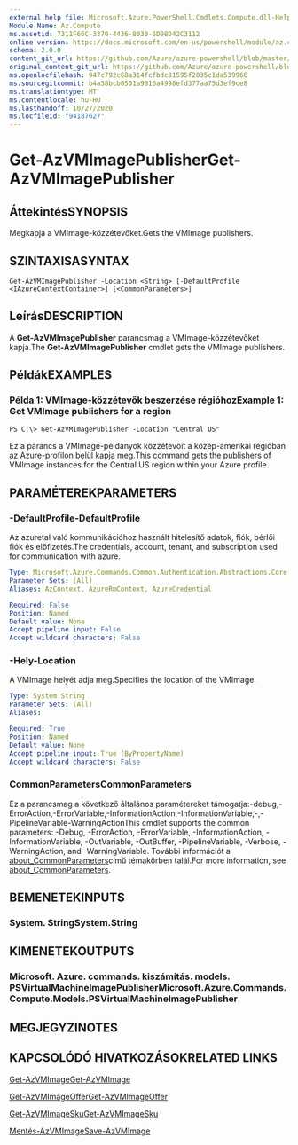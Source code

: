 ```yaml
---
external help file: Microsoft.Azure.PowerShell.Cmdlets.Compute.dll-Help.xml
Module Name: Az.Compute
ms.assetid: 7311F66C-3370-4436-8030-6D98D42C3112
online version: https://docs.microsoft.com/en-us/powershell/module/az.compute/get-azvmimagepublisher
schema: 2.0.0
content_git_url: https://github.com/Azure/azure-powershell/blob/master/src/Compute/Compute/help/Get-AzVMImagePublisher.md
original_content_git_url: https://github.com/Azure/azure-powershell/blob/master/src/Compute/Compute/help/Get-AzVMImagePublisher.md
ms.openlocfilehash: 947c792c68a314fcfbdc81595f2035c1da539966
ms.sourcegitcommit: b4a38bcb0501a9016a4998efd377aa75d3ef9ce8
ms.translationtype: MT
ms.contentlocale: hu-HU
ms.lasthandoff: 10/27/2020
ms.locfileid: "94187627"
---
```

# <span data-ttu-id="b6346-101">Get-AzVMImagePublisher</span><span class="sxs-lookup"><span data-stu-id="b6346-101">Get-AzVMImagePublisher</span></span>

## <span data-ttu-id="b6346-102">Áttekintés</span><span class="sxs-lookup"><span data-stu-id="b6346-102">SYNOPSIS</span></span>
<span data-ttu-id="b6346-103">Megkapja a VMImage-közzétevőket.</span><span class="sxs-lookup"><span data-stu-id="b6346-103">Gets the VMImage publishers.</span></span>

## <span data-ttu-id="b6346-104">SZINTAXISA</span><span class="sxs-lookup"><span data-stu-id="b6346-104">SYNTAX</span></span>

```
Get-AzVMImagePublisher -Location <String> [-DefaultProfile <IAzureContextContainer>] [<CommonParameters>]
```

## <span data-ttu-id="b6346-105">Leírás</span><span class="sxs-lookup"><span data-stu-id="b6346-105">DESCRIPTION</span></span>
<span data-ttu-id="b6346-106">A **Get-AzVMImagePublisher** parancsmag a VMImage-közzétevőket kapja.</span><span class="sxs-lookup"><span data-stu-id="b6346-106">The **Get-AzVMImagePublisher** cmdlet gets the VMImage publishers.</span></span>

## <span data-ttu-id="b6346-107">Példák</span><span class="sxs-lookup"><span data-stu-id="b6346-107">EXAMPLES</span></span>

### <span data-ttu-id="b6346-108">Példa 1: VMImage-közzétevők beszerzése régióhoz</span><span class="sxs-lookup"><span data-stu-id="b6346-108">Example 1: Get VMImage publishers for a region</span></span>
```
PS C:\> Get-AzVMImagePublisher -Location "Central US"
```

<span data-ttu-id="b6346-109">Ez a parancs a VMImage-példányok közzétevőit a közép-amerikai régióban az Azure-profilon belül kapja meg.</span><span class="sxs-lookup"><span data-stu-id="b6346-109">This command gets the publishers of VMImage instances for the Central US region within your Azure profile.</span></span>

## <span data-ttu-id="b6346-110">PARAMÉTEREK</span><span class="sxs-lookup"><span data-stu-id="b6346-110">PARAMETERS</span></span>

### <span data-ttu-id="b6346-111">-DefaultProfile</span><span class="sxs-lookup"><span data-stu-id="b6346-111">-DefaultProfile</span></span>
<span data-ttu-id="b6346-112">Az azuretal való kommunikációhoz használt hitelesítő adatok, fiók, bérlői fiók és előfizetés.</span><span class="sxs-lookup"><span data-stu-id="b6346-112">The credentials, account, tenant, and subscription used for communication with azure.</span></span>

```yaml
Type: Microsoft.Azure.Commands.Common.Authentication.Abstractions.Core.IAzureContextContainer
Parameter Sets: (All)
Aliases: AzContext, AzureRmContext, AzureCredential

Required: False
Position: Named
Default value: None
Accept pipeline input: False
Accept wildcard characters: False
```

### <span data-ttu-id="b6346-113">-Hely</span><span class="sxs-lookup"><span data-stu-id="b6346-113">-Location</span></span>
<span data-ttu-id="b6346-114">A VMImage helyét adja meg.</span><span class="sxs-lookup"><span data-stu-id="b6346-114">Specifies the location of the VMImage.</span></span>

```yaml
Type: System.String
Parameter Sets: (All)
Aliases:

Required: True
Position: Named
Default value: None
Accept pipeline input: True (ByPropertyName)
Accept wildcard characters: False
```

### <span data-ttu-id="b6346-115">CommonParameters</span><span class="sxs-lookup"><span data-stu-id="b6346-115">CommonParameters</span></span>
<span data-ttu-id="b6346-116">Ez a parancsmag a következő általános paramétereket támogatja:-debug,-ErrorAction,-ErrorVariable,-InformationAction,-InformationVariable,-,-PipelineVariable-WarningAction</span><span class="sxs-lookup"><span data-stu-id="b6346-116">This cmdlet supports the common parameters: -Debug, -ErrorAction, -ErrorVariable, -InformationAction, -InformationVariable, -OutVariable, -OutBuffer, -PipelineVariable, -Verbose, -WarningAction, and -WarningVariable.</span></span> <span data-ttu-id="b6346-117">További információt a [about_CommonParameters](http://go.microsoft.com/fwlink/?LinkID=113216)című témakörben talál.</span><span class="sxs-lookup"><span data-stu-id="b6346-117">For more information, see [about_CommonParameters](http://go.microsoft.com/fwlink/?LinkID=113216).</span></span>

## <span data-ttu-id="b6346-118">BEMENETEK</span><span class="sxs-lookup"><span data-stu-id="b6346-118">INPUTS</span></span>

### <span data-ttu-id="b6346-119">System. String</span><span class="sxs-lookup"><span data-stu-id="b6346-119">System.String</span></span>

## <span data-ttu-id="b6346-120">KIMENETEK</span><span class="sxs-lookup"><span data-stu-id="b6346-120">OUTPUTS</span></span>

### <span data-ttu-id="b6346-121">Microsoft. Azure. commands. kiszámítás. models. PSVirtualMachineImagePublisher</span><span class="sxs-lookup"><span data-stu-id="b6346-121">Microsoft.Azure.Commands.Compute.Models.PSVirtualMachineImagePublisher</span></span>

## <span data-ttu-id="b6346-122">MEGJEGYZI</span><span class="sxs-lookup"><span data-stu-id="b6346-122">NOTES</span></span>

## <span data-ttu-id="b6346-123">KAPCSOLÓDÓ HIVATKOZÁSOK</span><span class="sxs-lookup"><span data-stu-id="b6346-123">RELATED LINKS</span></span>

[<span data-ttu-id="b6346-124">Get-AzVMImage</span><span class="sxs-lookup"><span data-stu-id="b6346-124">Get-AzVMImage</span></span>](./Get-AzVMImage.md)

[<span data-ttu-id="b6346-125">Get-AzVMImageOffer</span><span class="sxs-lookup"><span data-stu-id="b6346-125">Get-AzVMImageOffer</span></span>](./Get-AzVMImageOffer.md)

[<span data-ttu-id="b6346-126">Get-AzVMImageSku</span><span class="sxs-lookup"><span data-stu-id="b6346-126">Get-AzVMImageSku</span></span>](./Get-AzVMImageSku.md)

[<span data-ttu-id="b6346-127">Mentés-AzVMImage</span><span class="sxs-lookup"><span data-stu-id="b6346-127">Save-AzVMImage</span></span>](./Save-AzVMImage.md)


